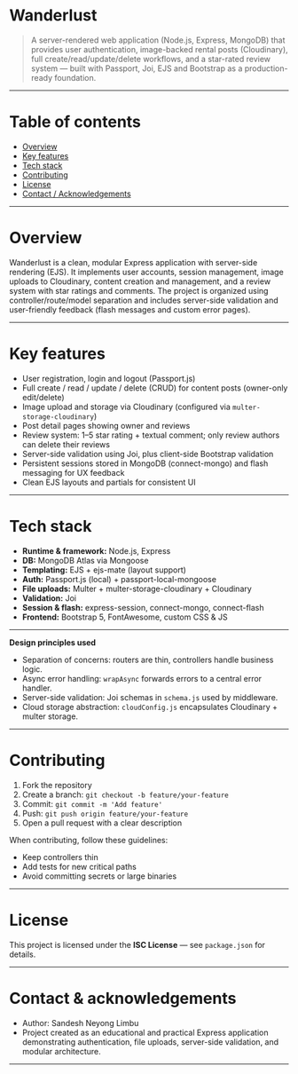 # Wanderlust

> A server-rendered web application (Node.js, Express, MongoDB) that provides user authentication, image-backed rental posts (Cloudinary), full create/read/update/delete workflows, and a star-rated review system — built with Passport, Joi, EJS and Bootstrap as a production-ready foundation.

---

# Table of contents

* [Overview](#overview)
* [Key features](#key-features)
* [Tech stack](#tech-stack)
* [Contributing](#contributing)
* [License](#license)
* [Contact / Acknowledgements](#contact--acknowledgements)

---

# Overview

Wanderlust is a clean, modular Express application with server-side rendering (EJS). It implements user accounts, session management, image uploads to Cloudinary, content creation and management, and a review system with star ratings and comments. The project is organized using controller/route/model separation and includes server-side validation and user-friendly feedback (flash messages and custom error pages).

---

# Key features

* User registration, login and logout (Passport.js)
* Full create / read / update / delete (CRUD) for content posts (owner-only edit/delete)
* Image upload and storage via Cloudinary (configured via `multer-storage-cloudinary`)
* Post detail pages showing owner and reviews
* Review system: 1–5 star rating + textual comment; only review authors can delete their reviews
* Server-side validation using Joi, plus client-side Bootstrap validation
* Persistent sessions stored in MongoDB (connect-mongo) and flash messaging for UX feedback
* Clean EJS layouts and partials for consistent UI

---

# Tech stack

* **Runtime & framework:** Node.js, Express
* **DB:** MongoDB Atlas via Mongoose
* **Templating:** EJS + ejs-mate (layout support)
* **Auth:** Passport.js (local) + passport-local-mongoose
* **File uploads:** Multer + multer-storage-cloudinary + Cloudinary
* **Validation:** Joi
* **Session & flash:** express-session, connect-mongo, connect-flash
* **Frontend:** Bootstrap 5, FontAwesome, custom CSS & JS

---

**Design principles used**

* Separation of concerns: routers are thin, controllers handle business logic.
* Async error handling: `wrapAsync` forwards errors to a central error handler.
* Server-side validation: Joi schemas in `schema.js` used by middleware.
* Cloud storage abstraction: `cloudConfig.js` encapsulates Cloudinary + multer storage.

---

# Contributing

1. Fork the repository
2. Create a branch: `git checkout -b feature/your-feature`
3. Commit: `git commit -m 'Add feature'`
4. Push: `git push origin feature/your-feature`
5. Open a pull request with a clear description

When contributing, follow these guidelines:

* Keep controllers thin
* Add tests for new critical paths
* Avoid committing secrets or large binaries

---

# License

This project is licensed under the **ISC License** — see `package.json` for details.

---

# Contact & acknowledgements

* Author: Sandesh Neyong Limbu
* Project created as an educational and practical Express application demonstrating authentication, file uploads, server-side validation, and modular architecture.

---
